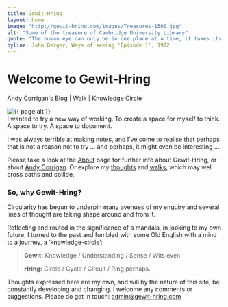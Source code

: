 ```yaml
---
title: Gewit-Hring
layout: home
image: "http://gewit-hring.com/images/Treasures-1500.jpg"
alt: "Some of the treasure of Cambridge University Library"
quote: "The human eye can only be in one place at a time, it takes its visible world with it as it walks"
byline: John Berger, Ways of seeing 'Episode 1', 1972
---
```

<h1 class="fw3 f1 tc w-100 dark-grayish-red mt0 mb3 avenir">Welcome to Gewit-Hring</h1>
<p class="tc">Andy Corrigan's Blog | Walk | Knowledge Circle</p>  
<section class="mw5 mw7-ns center pa3 ph5-ns">
<img src="{{ page.image }}" alt="{{ page.alt }}" class="w-100" />
</section>
I wanted to try a new way of working. 
To create a space for myself to think.
A space to try. A space to document.

I was always terrible at making notes, and I’ve come to realise that perhaps that is not a reason not to try … and perhaps, it might even be interesting …

Please take a look at the [About]({{site.url}}/about/) page for further info about Gewit-Hring, or about [Andy Corrigan]({{site.url}}/andy-corrigan/). Or explore my [thoughts]({{site.url}}/blog/) and [walks]({{site.url}}/walks/), which may well cross paths and collide. 

### So, why Gewit-Hring?
Circularity has begun to underpin many avenues of my enquiry and several lines of thought are taking shape around and from it. 

Reflecting and routed in the significance of a mandala, in looking to my own future, I turned to the past and fumbled with some Old English with a mind to a journey, a ‘knowledge-circle’:
> **Gewit:** Knowledge / Understanding / Sense / Wits even.
> 
> **Hring:** Circle / Cycle / Circuit / Ring perhaps.

Thoughts expressed here are my own, and will by the nature of this site, be constantly developing and changing. I welcome any comments or suggestions.
Please do get in touch:
admin@gewit-hring.com
